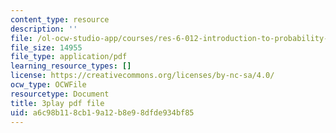 ```yaml
---
content_type: resource
description: ''
file: /ol-ocw-studio-app/courses/res-6-012-introduction-to-probability-spring-2018/a6c98b118cb19a12b8e98dfde934bf85_GkD5tIgc-Bo.pdf
file_size: 14955
file_type: application/pdf
learning_resource_types: []
license: https://creativecommons.org/licenses/by-nc-sa/4.0/
ocw_type: OCWFile
resourcetype: Document
title: 3play pdf file
uid: a6c98b11-8cb1-9a12-b8e9-8dfde934bf85
---
```

